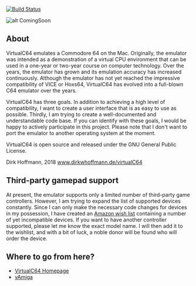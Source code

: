 [![Build Status](https://travis-ci.org/dirkwhoffmann/virtualc64.svg?branch=master)](https://travis-ci.org/dirkwhoffmann/virtualc64)

![alt ComingSoon](https://user-images.githubusercontent.com/12561945/104033580-042c6d80-51d0-11eb-9fb9-bbf3a6c0feab.png)

## About

VirtualC64 emulates a Commodore 64 on the Mac. Originally, the emulator was intended as a demonstration of a virtual CPU environment that can be used in a one-year or two-year course on computer technology. Over the years, the emulator has grown and its emulation accuracy has increased continuously. Although the emulator has not yet reached the impressive compatibility of VICE or Hoxs64, VirtualC64 has evolved into a full-blown C64 emulator over the years.  
 
VirtualC64 has three goals. In addition to achieving a high level of compatibility, I want to create a user interface that is as easy to use as possible. Thirdly, I am trying to create a well-documented and understandable code base. If you can identify with these goals, I would be happy to actively participate in this project. Please note that I don't want to port the emulator to another operating system at the moment. 

VirtualC64 is open source and released under the GNU General Public License.

Dirk Hoffmann, 2018
www.dirkwhoffmann.de/virtualC64

## Third-party gamepad support

At present, the emulator supports only a limited number of third-party game controllers. However, I am trying to expand the list of supported devices constantly. Since I can only make the necessary code changes for devices in my possession, I have created an [Amazon wish list](https://www.amazon.de/hz/wishlist/ls/35K6X4B0FIEOF?ref_=wl_share) containing a number of yet incompatible devices. If you want to have another controller supported, please let me know the exact model name. I will then add it to the wishlist, and with a bit of luck, a noble donor will be found who will order the device. 

## Where to go from here?

- [VirtualC64 Homepage](http://www.dirkwhoffmann.de/software/virtualc64.html)
- [vAmiga](https://github.com/dirkwhoffmann/vAmiga)
